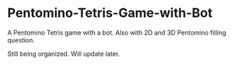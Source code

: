# Pentomino-Tetris-Game-with-Bot
A Pentomino Tetris game with a bot. Also with 2D and 3D Pentomino filling question.

Still being organized. Will update later.
